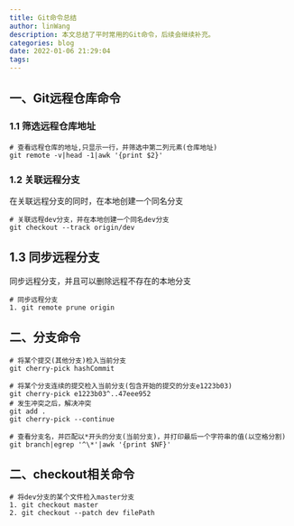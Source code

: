 ```yaml
---
title: Git命令总结
author: linWang
description: 本文总结了平时常用的Git命令，后续会继续补充。
categories: blog
date: 2022-01-06 21:29:04
tags:
---
```

## 一、Git远程仓库命令
### 1.1 筛选远程仓库地址
```shell
# 查看远程仓库的地址,只显示一行，并筛选中第二列元素(仓库地址)
git remote -v|head -1|awk '{print $2}'
```
### 1.2 关联远程分支
在关联远程分支的同时，在本地创建一个同名分支
```shell
# 关联远程dev分支，并在本地创建一个同名dev分支
git checkout --track origin/dev
```
## 1.3 同步远程分支
同步远程分支，并且可以删除远程不存在的本地分支
```shell
# 同步远程分支
1. git remote prune origin
```
## 二、分支命令
```shell
# 将某个提交(其他分支)检入当前分支
git cherry-pick hashCommit

# 将某个分支连续的提交检入当前分支(包含开始的提交的分支e1223b03)
git cherry-pick e1223b03^..47eee952
# 发生冲突之后，解决冲突
git add .
git cherry-pick --continue

# 查看分支名，并匹配以*开头的分支(当前分支)，并打印最后一个字符串的值(以空格分割)
git branch|egrep '^\*'|awk '{print $NF}'
```
## 二、checkout相关命令
```shell
# 将dev分支的某个文件检入master分支
1. git checkout master
2. git checkout --patch dev filePath
```

